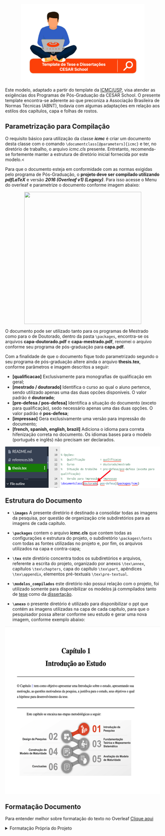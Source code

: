 <p align="center"><img src="images/banner-pesquisa-cesar-school.png"  width="400" height="255" align="middle"/></p>

Este modelo, adaptado a partir do template da <a href="https://www.overleaf.com/latex/templates/modelo-de-teses-e-dissertacoes-icmc-slash-usp/cvqdvbnxjqts" target="_blank" rel="noopener noreferrer" title="Por favor, clique com o botão direito do mouse para abrir em uma nova guia">ICMC/USP</a>, visa atender as exigências dos Programas de Pós-Graduação da CESAR School. O presente template encontra-se aderente ao que preconiza a Associação Brasileira de Normas Técnicas (ABNT), todavia com algumas adaptações em relação aos estilos dos capítulos, capa e folhas de rostos.

## Parametrização para Compilação
O requisito básico para utilização da classe **_icmc_** é criar um documento desta classe com o comando
`\documentclass[@parameters]{icmc}` e ter, no diretório de trabalho, o arquivo *icmc.cls* presente. Entretanto, recomenda-se fortemente manter a estrutura de diretório inicial fornecida por este modelo.<

Para que o documento esteja em conformidade com as normas exigidas pelo programa de Pós-Graduação, o **projeto deve ser compilado utilizando *pdfLaTeX*** e versão ***2016 (Overleaf v1) (Legacy)***. Para isso acesse o Menu do overleaf e parametrize o documento conforme imagem abaixo:
<p align="center"><img src="images/erro-compilação.png"  width="380" height="427" align="middle"/></p>

O documento pode ser utilizado tanto para os programas de Mestrado como para o de Doutorado, dentro da pasta `\packages`, encontra-se os arquivos <b>capa-doutorado.pdf</b> e <b>capa-mestrado.pdf</b>, renomei o arquivo conforme seu programa de pós-graduação para <b>capa.pdf</b>.

Com a finalidade de que o documento fique todo parametrizado segundo o seu programa de pós-graduação altere ainda o arquivo <b>thesis.tex</b>, conforme parâmetros e imagem descritos a seguir: 

- **[qualificacao]** Exclusivamente para monografias de qualificação em geral;
- **[mestrado / doutorado]** Identifica o curso ao qual o aluno pertence, sendo utilizado apenas uma das duas opcões disponíveis. O valor padrão é **doutorado**;
- **[pre-defesa / pos-defesa]** Identifica a situação do documento (exceto para qualificação), sedo necessário apenas uma das duas opções. O valor padrão é **pos-defesa**;
- **[impressao]** Gera exclusivamente uma versão para impressão do documento;
- **[french, spanish, english, brazil]** Adiciona o idioma para correta hifenização correta no documento. Os idiomas bases para o modelo (português e inglês) não precisam ser declarados.

<p align="center"><img src="images/curso.png"  width="600" height="133" align="middle"/></p>

## Estrutura do Documento

- **`\images`** A presente diretório é destinado a consolidar todas as imagens da pesquisa, por questão de organização crie subdiretórios para as imagens de cada capítulo.

- **`\packages`** contem o arquivo <b>icmc.cls</b> que contem todas as configurações e estrutura do projeto, o subdiretório  `\packages\fonts` com todas as fontes utilizadas no projeto e, por fim, os arquivos utilizados na capa e contra-capa;

- **`\tex`** este diretório concentra todos os subdiretórios e arquivos, referente a escrita do projeto, organizado por anexos `\tex\annex`, capítulos `\tex\chapters`, capa do capítulo `\tex\part`, apêndices `\tex\appendix`, elementos pré-textuais `\tex\pre-textual`.

- **`\modelos_compilados`** este diretório não possui relação com o projeto, foi utilizado somente para disponibilizar os modelos já commpilados tanto de [tese](\modelos_compilados\Modelo_Teses_CESAR_School.pdf) como da [dissertação](\modelos_compilados\Modelo_Dissertação_CESAR_School.pdf).

- **`\anexo`**  o presente diretório é utilizado para disponibilizar o ppt que contém as imagens utilizadas na capa de cada capítulo, para que o pesquisador possa alterar conforme seu estudo e gerar uma nova imagem, conforme exemplo abaixo:

<p align="center"><img src="images/capa-capitulo.png"  width="580" height="541" align="middle"/></p>

## Formatação Documento

Para entender melhor sobre formatação do texto no Overleaf [Clique aqui](format-overleaf.md)
<details>
  <summary markdown="span">Formatação Própria do Projeto</summary>

Para citações indiretas "Autor (ano)" utilize "citeonline"

Exemplo: Segundo \citeonline{referencia}, texto

```ruby
Resultado:
   Segundo João (2020), texto...
```

##### Para gerar abreviaturas automáticas utilize "\sigla{abreviatura}{significado abreviatura}" 

**Exemplo Sintaxe:** 

```ruby
\sigla{AWS}{Amazon Web Services}
```


**Resultado:**

   AWS Amazon Web Service.

  
</details>  